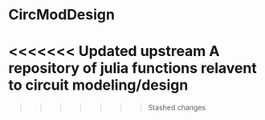 # CircModDesign
<<<<<<< Updated upstream
A repository of julia functions relavent to circuit modeling/design
=======
>>>>>>> Stashed changes

